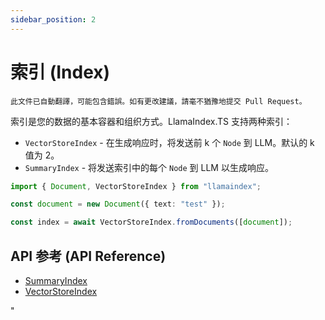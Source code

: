 ```yaml
---
sidebar_position: 2
---
```


# 索引 (Index)

`此文件已自動翻譯，可能包含錯誤。如有更改建議，請毫不猶豫地提交 Pull Request。`

索引是您的数据的基本容器和组织方式。LlamaIndex.TS 支持两种索引：

- `VectorStoreIndex` - 在生成响应时，将发送前 k 个 `Node` 到 LLM。默认的 k 值为 2。
- `SummaryIndex` - 将发送索引中的每个 `Node` 到 LLM 以生成响应。

```typescript
import { Document, VectorStoreIndex } from "llamaindex";

const document = new Document({ text: "test" });

const index = await VectorStoreIndex.fromDocuments([document]);
```

## API 参考 (API Reference)

- [SummaryIndex](../../api/classes/SummaryIndex.md)
- [VectorStoreIndex](../../api/classes/VectorStoreIndex.md)

"
